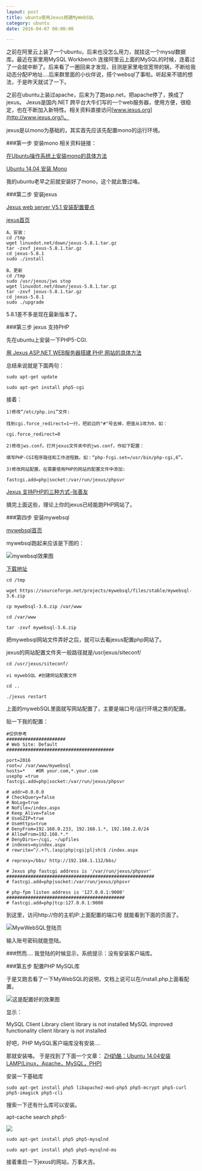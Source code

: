 ```yaml
---
layout: post
title: ubuntu使用Jexus搭建MyWebSQL
category: ubuntu
date: 2016-04-07 00:00:00

---
```



之前在阿里云上装了一个ubuntu，后来也没怎么用力，就挂这一个mysql数据库。最近在家里用MySQL Workbench 连接阿里云上面的MySQL的时候，连着过了一会就中断了。后来看了一圈回来才发现，目测是家里电信宽带的锅，不断给我动态分配IP地址....后来群里面的小伙伴说，搭个websql了事啦。听起来不错的想法，于是昨天就试了一下。

之前在ubuntu上装过apache，后来为了跑asp.net，把apache停了，换成了jexus。
Jexus是国内.NET 跨平台大牛们写的一个web服务器，使用方便，很稳定，也在不断加入新特性。相关资料直接访问[www.jexus.org](http://www.jexus.org/)。

jexus是以mono为基础的，其实首先应该先配置mono的运行环境。

###第一步 安装mono
相关资料链接：


[在Ubuntu操作系统上安装mono的具体方法](http://www.linuxdot.net/bbsfile-3090)

[Ubuntu 14.04 安装 Mono](http://www.isvee.com/archives/763)



我的ubuntu老早之前就安装好了mono，这个就此瞥过咯。


###第二步 安装jexus

[Jexus web server V5.1 安装配置要点](http://www.linuxdot.net/bbsfile-3084)

[jexus首页](http://www.jexus.org/)


```
A、安装：
cd /tmp
wget linuxdot.net/down/jexus-5.8.1.tar.gz 
tar -zxvf jexus-5.8.1.tar.gz 
cd jexus-5.8.1 
sudo ./install 

B、更新
cd /tmp
sudo /usr/jexus/jws stop
wget linuxdot.net/down/jexus-5.8.1.tar.gz
tar -zxvf jexus-5.8.1.tar.gz
cd jexus-5.8.1
sudo ./upgrade

```

5.8.1差不多是现在最新版本了。

###第三步 jexus 支持PHP

先在ubuntu上安装一下PHP5-CGI.

[用 Jexus ASP.NET WEB服务器搭建 PHP 网站的具体方法](http://www.linuxidc.com/Linux/2012-05/60172.htm)


总结来说就是下面两句：
```
sudo apt-get update

sudo apt-get install php5-cgi

```

接着：

```
1)修改“/etc/php.ini”文件:

找到cgi.force_redirect=1一行，把前边的"#"号去掉，把值从1改为0，如：

cgi.force_redirect=0

2)修改jws.conf。打开jexus文件夹中的jws.conf，作如下配置：

填写PHP-CGI程序路径和工作进程数。如：“php-fcgi.set=/usr/bin/php-cgi,6”。

3)修改网站配置。在需要使用PHP的网站的配置文件中添加:

fastcgi.add=php|socket:/var/run/jexus/phpsvr
```

[Jexus 支持PHP的三种方式-张善友](http://www.cnblogs.com/shanyou/p/3369322.html)


搞完上面这些，理论上你的jexus已经能跑PHP网站了。



###第四步 安装mywebsql

[mywebsql首页](http://mywebsql.net/)

mywebsql跑起来应该是下图的：

![mywebsql效果图](http://7xread.com1.z0.glb.clouddn.com/7d902b94-f132-4041-84fa-78f044f91358)

[下载地址](https://sourceforge.net/projects/mywebsql/files/stable/mywebsql-3.6.zip/download)

```
cd /tmp

wget https://sourceforge.net/projects/mywebsql/files/stable/mywebsql-3.6.zip

cp mywebsql-3.6.zip /var/www 

cd /var/www

tar -zxvf mywebsql-3.6.zip 

```


把mywebsql网站文件弄好之后，就可以去看jexus配置php网站了。

jexus的网站配置文件夹一般路径就是/usr/jexus/siteconf/

```
cd /usr/jexus/siteconf/

vi mywebSQL #创建网站配置文件

cd .. 

./jexus restart

```

上面的mywebSQL里面就写网站配置了，主要是端口号/运行环境之类的配置。

贴一下我的配置：

```
#仅供参考
######################
# Web Site: Default
########################################

port=2016
root=/ /var/www/mywebsql
hosts=*    #OR your.com,*.your.com
usephp =true
fastcgi.add=php|socket:/var/run/jexus/phpsvr

# addr=0.0.0.0
# CheckQuery=false
# NoLog=true
# NoFile=/index.aspx
# Keep_Alive=false
# UseGZIP=true
# UseHttps=true
# DenyFrom=192.168.0.233, 192.168.1.*, 192.168.2.0/24
# AllowFrom=192.168.*.*
# DenyDirs=~/cgi, ~/upfiles
# indexes=myindex.aspx
# rewrite=^/.+?\.(asp|php|cgi|pl|sh)$ /index.aspx

# reproxy=/bbs/ http://192.168.1.112/bbs/

# Jexus php fastcgi address is '/var/run/jexus/phpsvr'
#######################################################
# fastcgi.add=php|socket:/var/run/jexus/phpsvr

# php-fpm listen address is '127.0.0.1:9000'
############################################
# fastcgi.add=php|tcp:127.0.0.1:9000

```


到这里，访问http://你的主机IP:上面配置的端口号 就能看到下面的页面了。

![MywWebSQL登陆页](http://7xread.com1.z0.glb.clouddn.com/df3951c0-9d3d-4085-b577-743df68c1d98)


输入账号密码就能登陆。


###然而....
我登陆的时候显示，系统提示：没有安装客户端库。

###第五步 配置PHP MySQL库


于是又跑去看了一下MyWebSQL的说明，文档上说可以在/install.php上面看配置。



![这是配置好的效果图](http://7xread.com1.z0.glb.clouddn.com/cf8d88d8-fb5d-42f0-81cc-e0fbb566ebe5)

显示：

MySQL Client Library	client library is not installed
MySQL improved functionality	client library is not installed


好吧，PHP MySQL客户端库没有安装....

那就安装咯。
于是找到了下面一个文章：
[ZH奶酪：Ubuntu 14.04安装LAMP(Linux，Apache，MySQL，PHP)](http://www.cnblogs.com/CheeseZH/p/4694135.html)

安装一下基础库
```
sudo apt-get install php5 libapache2-mod-php5 php5-mcrypt php5-curl php5-imagick php5-cli

```

搜索一下还有什么库可以安装。

apt-cache search php5-


![](http://7xread.com1.z0.glb.clouddn.com/7bac43bc-01ea-4ce0-ba4b-37a06a51fe3a)


```
sudo apt-get install php5 php5-mysqlnd 

sudo apt-get install php5 php5-mysqlnd-ms

```

接着重启一下jexus的网站，万事大吉。

